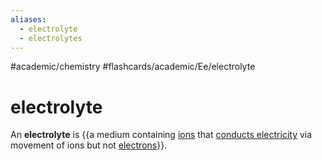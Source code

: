 ```yaml
---
aliases:
  - electrolyte
  - electrolytes
---
```


#academic/chemistry #flashcards/academic/Ee/electrolyte

# electrolyte

An __electrolyte__ is {{a medium containing [ions](ion.md) that [conducts electricity](conductivity%20(electrolytic).md) via movement of ions but not [electrons](electron.md)}}.
